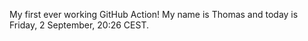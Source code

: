My first ever working GitHub Action!
My name is Thomas and today is Friday, 2 September, 20:26 CEST. 
